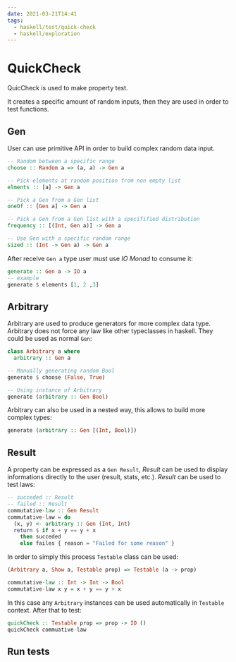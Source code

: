 ```yaml
---
date: 2021-03-21T14:41
tags:
  - haskell/test/quick-check
  - haskell/exploration
---
```


# QuickCheck
QuicCheck is used to make property test.

It creates a specific amount of random inputs, then they are used in order to test functions.

## Gen
User can use primitive API in order to build complex random data input.

```haskell
-- Random between a specific range
choose :: Random a => (a, a) -> Gen a

-- Pick elements at random position from non empty list
elments :: [a] -> Gen a

-- Pick a Gen from a Gen list
oneOf :: [Gen a] -> Gen a

-- Pick a Gen from a Gen list with a specifified distribution
frequency :: [(Int, Gen a)] -> Gen a

-- Use Gen with a specific random range
sized :: (Int -> Gen a) -> Gen a
```

After receive `Gen a` type user must use *IO Monad* to consume it:

```haskell
generate :: Gen a -> IO a
-- example
generate $ elements [1, 2 ,3]
```

## Arbitrary
Arbitrary are used to produce generators for more complex data type. Arbitrary does not force any law like other typeclasses in haskell. They could be used as normal `Gen`:

```haskell
class Arbitrary a where
  arbitrary :: Gen a

-- Manually generating random Bool
generate $ choose (False, True)

-- Using instance of Arbitrary
generate (arbitrary :: Gen Bool)
```

Arbitrary can also be used in a nested way, this allows to build more complex types:

```haskell
generate (arbitrary :: Gen [(Int, Bool)])
```

## Result
A property can be expressed as a `Gen Result`, *Result* can be used to display informations directly to the user (result, stats, etc.). *Result* can be used to test laws:

```haskell
-- succeded :: Result
-- failed :: Result
commutative-law :: Gen Result
commutative-law = do
  (x, y) <- arbitrary :: Gen (Int, Int)
  return $ if x + y == y + x
    then succeded
    else failes { reason = "Failed for some reason" }
```

In order to simply this process `Testable` class can be used:

```haskell
(Arbitrary a, Show a, Testable prop) => Testable (a -> prop)

commutative-law :: Int -> Int -> Bool
commutative-law x y = x + y == y + x
```

In this case any `Arbitrary` instances can be used automatically in `Testable` context. After that to test:

```haskell
quickCheck :: Testable prop => prop -> IO ()
quickCheck commuative-law
```

## Run tests
